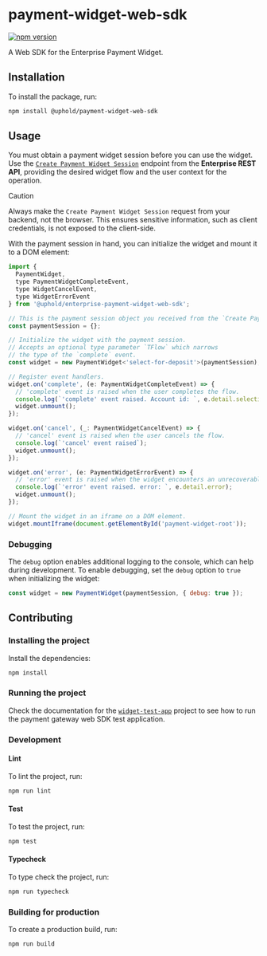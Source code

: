 # payment-widget-web-sdk

[![npm version](https://img.shields.io/npm/v/@uphold/enterprise-payment-widget-web-sdk.svg?style=flat-square)](https://www.npmjs.com/package/@uphold/enterprise-payment-widget-web-sdk)

A Web SDK for the Enterprise Payment Widget.

## Installation

To install the package, run:

```bash
npm install @uphold/payment-widget-web-sdk
```

## Usage

You must obtain a payment widget session before you can use the widget. Use the [`Create Payment Widget Session`](https://developer.uphold.com/rest-apis/widgets-api/payment/create-session) endpoint from the **Enterprise REST API**, providing the desired widget flow and the user context for the operation.

> [!CAUTION]
> Always make the `Create Payment Widget Session` request from your backend, not the browser. This ensures sensitive information, such as client credentials, is not exposed to the client-side.

With the payment session in hand, you can initialize the widget and mount it to a DOM element:

```javascript
import {
  PaymentWidget,
  type PaymentWidgetCompleteEvent,
  type WidgetCancelEvent,
  type WidgetErrorEvent
} from '@uphold/enterprise-payment-widget-web-sdk';

// This is the payment session object you received from the `Create Payment Widget Session`.
const paymentSession = {};

// Initialize the widget with the payment session.
// Accepts an optional type parameter `TFlow` which narrows
// the type of the `complete` event.
const widget = new PaymentWidget<'select-for-deposit'>(paymentSession);

// Register event handlers.
widget.on('complete', (e: PaymentWidgetCompleteEvent) => {
  // 'complete' event is raised when the user completes the flow.
  console.log(`'complete' event raised. Account id: `, e.detail.selection.id);
  widget.unmount();
});

widget.on('cancel', (_: PaymentWidgetCancelEvent) => {
  // 'cancel' event is raised when the user cancels the flow.
  console.log(`'cancel' event raised`);
  widget.unmount();
});

widget.on('error', (e: PaymentWidgetErrorEvent) => {
  // 'error' event is raised when the widget encounters an unrecoverable error.
  console.log(`'error' event raised. error: `, e.detail.error);
  widget.unmount();
});

// Mount the widget in an iframe on a DOM element.
widget.mountIframe(document.getElementById('payment-widget-root'));
```

### Debugging

The `debug` option enables additional logging to the console, which can help during development. To enable debugging, set the `debug` option to `true` when initializing the widget:

```javascript
const widget = new PaymentWidget(paymentSession, { debug: true });
```

## Contributing

### Installing the project

Install the dependencies:

```bash
npm install
```

### Running the project

Check the documentation for the [`widget-test-app`](../../projects/widget-test-app/README.md) project to see how to run the payment gateway web SDK test application.

### Development

#### Lint

To lint the project, run:

```sh
npm run lint
```

#### Test

To test the project, run:

```sh
npm test
```

#### Typecheck

To type check the project, run:

```sh
npm run typecheck
```

### Building for production

To create a production build, run:

```sh
npm run build
```
